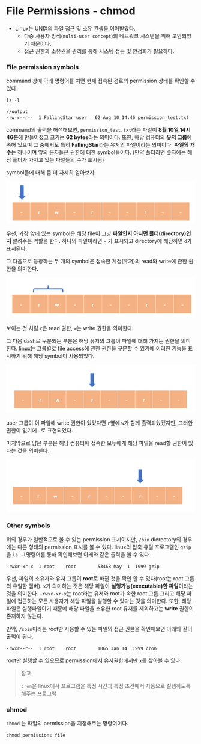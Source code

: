 # File Permissions - chmod

- Linux는 UNIX의 파일 접근 및 소유 컨셉을 이어받았다.
  - 다중 사용자 방식(`multi-user concept`)의 네트워크 시스템을 위해 고안되었기 때문이다.
  - 접근 권한과 소유권을 관리를 통해 시스템 정돈 및 안정화가 필요하다.



### File permission symbols

command 창에 아래 명령어를 치면 현재 접속된 경로의 permission 상태를 확인할 수 있다.

``` linux
ls -l
```

```linux
//output
-rw-r--r--  1 FallingStar user   62 Aug 10 14:46 permission_test.txt
```



command의 출력을 해석해보면, `permission_test.txt`라는 파일이 **8월 10일 14시 46분**에 만들어졌고 크기는 **62 bytes**라는 의미이다. 또한, 해당 컴퓨터의 **유저 그룹**에 속해 있으며 그 중에서도 특히 **FallingStar**라는 유저의 파일이라는 의미이다. **파일의 개수**는 하나이며 앞의 문자들은 권한에 대한 symbol들이다. (만약 폴더라면 숫자에는 해당 폴더가 가지고 있는 파일들의 수가 표시됨)



symbol들에 대해 좀 더 자세히 알아보자

![image-20220810211140981](README.assets/image-20220810211140981.png)



우선, 가장 앞에 있는 symbol은 해당 file이 그냥 **파일인지 아니면 폴더(directory)인지** 알려주는 역할을 한다. 하나의 파일이라면 `-` 가 표시되고 directory에 해당하면 `d`가 표시된다.



그 다음으로 등장하는 두 개의 symbol은 접속한 계정(유저)의 read와 write에 관한 권한을 의미한다.

![image-20220810211647672](README.assets/image-20220810211647672.png)

보이는 것 처럼 `r`은 read 권한, `w`는 write 권한을 의미한다.



그 다음 dash로 구분되는 부분은 해당 유저의 그룹이 파일에 대해 가지는 권한을 의미한다. linux는 그룹별로 file access에 관한 권한을 구분할 수 있기에 이러한 기능을 표시하기 위해 해당 symbol이 사용되었다.

![image-20220810212233682](README.assets/image-20220810212233682.png)



user 그룹이 이 파일에 write 권한이 있었다면 `r`옆에 `w`가 함께 출력되었겠지만, 그러한 권한이 없기에 `-`로 표현되었다.

마지막으로 남은 부분은 해당 컴퓨터에 접속한 모두에게 해당 파일을 read할 권한이 있다는 것을 의미한다. 

![image-20220810212822930](README.assets/image-20220810212822930.png)



### Other symbols

위의 경우가 일반적으로 볼 수 있는 permission 표시이지만, `/bin` dierectory의 경우에는 다른 형태의 permission 표시를 볼 수 있다. linux의 압축 유틸 프로그램인 `gzip`을 `ls -l`명령어를 통해 확인해보면 아래와 같은 출력을 볼 수 있다.

```linux
-rwxr-xr-x  1 root    root        53468 May  1  1999 gzip
```

 우선, 파일의 소유자와 유저 그룹이 **root**로 바뀐 것을 확인 할 수 있다(root는 root 그룹의 유일한 멤버). `x`가 의미하는 것은 해당 파일이 **실행가능(executable)한 파일**이라는 것을 의미한다.  `-rwxr-xr-x`는 root라는 유저와 root가 속한 root 그룹 그리고 해당 파일에 접근하는 모든 사용자가 해당 파일을 실행할 수 있다는 것을 의미한다. 또한, 해당 파일은 실행파일이기 때문에 해당 파일을 소유한 root 유저를 제외하고는 **write** 권한이 존재하지 않는다.

만약, `/sbin`이라는 root만 사용할 수 있는 파일의 접근 권한을 확인해보면 아래와 같이 출력이 된다.

```linux
-rwxr--r--  1 root    root        1065 Jan 14  1999 cron
```

 root만 실행할 수 있으므로 permission에서 유저권한에서만 `x`를 찾아볼 수 있다.

> 참고
>
> `cron`은 linux에서 프로그램을 특정 시간과 특정 조건에서 자동으로 실행하도록 해주는 프로그램



### chmod

`chmod` 는 파일의 permission을 지정해주는 명령어이다.

```linux
chmod permissions file
```

